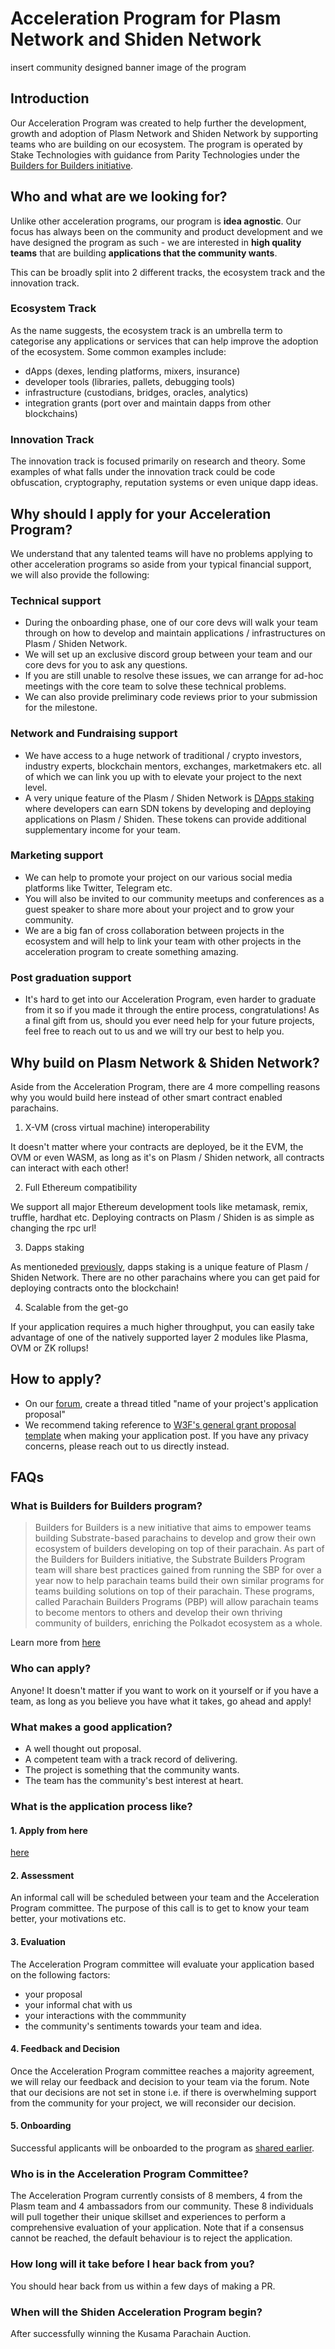 # Acceleration Program for Plasm Network and Shiden Network

insert community designed banner image of the program

## Introduction

Our Acceleration Program was created to help further the development, growth and adoption of Plasm Network and Shiden Network by supporting teams who are building on our ecosystem. The program is operated by Stake Technologies with guidance from Parity Technologies under the [Builders for Builders initiative](https://www.parity.io/substrate-builders-program-update-builders-for-builders/).

## Who and what are we looking for?

Unlike other acceleration programs, our program is **idea agnostic**. Our focus has always been on the community and product development and we have designed the program as such - we are interested in **high quality teams** that are building **applications that the community wants**.

This can be broadly split into 2 different tracks, the ecosystem track and the innovation track.

### Ecosystem Track

As the name suggests, the ecosystem track is an umbrella term to categorise any applications or services that can help improve the adoption of the ecosystem. Some common examples include:

- dApps (dexes, lending platforms, mixers, insurance)
- developer tools (libraries, pallets, debugging tools)
- infrastructure (custodians, bridges, oracles, analytics)
- integration grants (port over and maintain dapps from other blockchains)

### Innovation Track

The innovation track is focused primarily on research and theory. Some examples of what falls under the innovation track could be code obfuscation, cryptography, reputation systems or even unique dapp ideas.

## Why should I apply for your Acceleration Program?

We understand that any talented teams will have no problems applying to other acceleration programs so aside from your typical financial support, we will also provide the following:

### Technical support

- During the onboarding phase, one of our core devs will walk your team through on how to develop and maintain applications / infrastructures on Plasm / Shiden Network.
- We will set up an exclusive discord group between your team and our core devs for you to ask any questions.
- If you are still unable to resolve these issues, we can arrange for ad-hoc meetings with the core team to solve these technical problems.
- We can also provide preliminary code reviews prior to your submission for the milestone.

### Network and Fundraising support

- We have access to a huge network of traditional / crypto investors, industry experts, blockchain mentors, exchanges, marketmakers etc. all of which we can link you up with to elevate your project to the next level.
- A very unique feature of the Plasm / Shiden Network is [DApps staking](https://docs.plasmnet.io/build/dapps-reward) where developers can earn SDN tokens by developing and deploying applications on Plasm / Shiden. These tokens can provide additional supplementary income for your team.

### Marketing support

- We can help to promote your project on our various social media platforms like Twitter, Telegram etc.
- You will also be invited to our community meetups and conferences as a guest speaker to share more about your project and to grow your community.
- We are a big fan of cross collaboration between projects in the ecosystem and will help to link your team with other projects in the acceleration program to create something amazing.

### Post graduation support

- It's hard to get into our Acceleration Program, even harder to graduate from it so if you made it through the entire process, congratulations! As a final gift from us, should you ever need help for your future projects, feel free to reach out to us and we will try our best to help you.

## Why build on Plasm Network & Shiden Network?

Aside from the Acceleration Program, there are 4 more compelling reasons why you would build here instead of other smart contract enabled parachains.

1. X-VM (cross virtual machine) interoperability

It doesn't matter where your contracts are deployed, be it the EVM, the OVM or even WASM, as long as it's on Plasm / Shiden network, all contracts can interact with each other!

2. Full Ethereum compatibility

We support all major Ethereum development tools like metamask, remix, truffle, hardhat etc. Deploying contracts on Plasm / Shiden is as simple as changing the rpc url!

3. Dapps staking

As mentioneded [previously](#network-and-fundraising-support), dapps staking is a unique feature of Plasm / Shiden Network. There are no other parachains where you can get paid for deploying contracts onto the blockchain!

4. Scalable from the get-go

If your application requires a much higher throughput, you can easily take advantage of one of the natively supported layer 2 modules like Plasma, OVM or ZK rollups!

## How to apply?

- On our [forum](https://forum.plasmnet.io/c/acceleration-program/14), create a thread titled "name of your project's application proposal"
- We recommend taking reference to [W3F's general grant proposal template](https://github.com/w3f/General-Grants-Program/blob/master/grants/grant_application_template.md) when making your application post. If you have any privacy concerns, please reach out to us directly instead.

## FAQs

### What is Builders for Builders program?

> Builders for Builders is a new initiative that aims to empower teams building Substrate-based parachains to develop and grow their own ecosystem of builders developing on top of their parachain. As part of the Builders for Builders initiative, the Substrate Builders Program team will share best practices gained from running the SBP for over a year now to help parachain teams build their own similar programs for teams building solutions on top of their parachain. These programs, called Parachain Builders Programs (PBP) will allow parachain teams to become mentors to others and develop their own thriving community of builders, enriching the Polkadot ecosystem as a whole.

Learn more from [here](https://www.parity.io/substrate-builders-program-update-builders-for-builders/)

### Who can apply?

Anyone! It doesn't matter if you want to work on it yourself or if you have a team, as long as you believe you have what it takes, go ahead and apply!

### What makes a good application?

- A well thought out proposal.
- A competent team with a track record of delivering.
- The project is something that the community wants.
- The team has the community's best interest at heart.

### What is the application process like?

#### 1. Apply from here

[here](#how-to-apply)

#### 2. Assessment

An informal call will be scheduled between your team and the Acceleration Program committee. The purpose of this call is to get to know your team better, your motivations etc.

#### 3. Evaluation

The Acceleration Program committee will evaluate your application based on the following factors:

- your proposal
- your informal chat with us
- your interactions with the commmunity
- the community's sentiments towards your team and idea.

#### 4. Feedback and Decision

Once the Acceleration Program committee reaches a majority agreement, we will relay our feedback and decision to your team via the forum. Note that our decisions are not set in stone i.e. if there is overwhelming support from the community for your project, we will reconsider our decision.

#### 5. Onboarding

Successful applicants will be onboarded to the program as [shared earlier](#technical-support).

### Who is in the Acceleration Program Committee?

The Acceleration Program currently consists of 8 members, 4 from the Plasm team and 4 ambassadors from our community. These 8 individuals will pull together their unique skillset and experiences to perform a comprehensive evaluation of your application. Note that if a consensus cannot be reached, the default behaviour is to reject the application.

### How long will it take before I hear back from you?

You should hear back from us within a few days of making a PR.

### When will the Shiden Acceleration Program begin?

After successfully winning the Kusama Parachain Auction.
